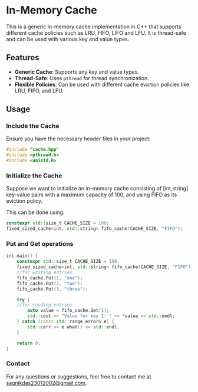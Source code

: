 # In-Memory Cache

This is a generic in-memory cache implementation in C++ that supports different cache policies such as LRU, FIFO, LIFO and LFU. It is thread-safe and can be used with various key and value types.

## Features

- **Generic Cache**: Supports any key and value types.
- **Thread-Safe**: Uses `pthread` for thread synchronization.
- **Flexible Policies**: Can be used with different cache eviction policies like LRU, FIFO, and LFU.


## Usage

### Include the Cache

Ensure you have the necessary header files in your project:

```cpp
#include "cache.hpp"
#include <pthread.h>
#include <unistd.h>
```

### Initialize the Cache

Suppose we want to initialize an in-memory cache consisting of [int,string] key-value pairs with a maximum capacity of 100, and using FIFO as its eviction policy.

This can be done using:
```cpp
constexpr std::size_t CACHE_SIZE = 100;
fixed_sized_cache<int, std::string> fifo_cache(CACHE_SIZE, "FIFO");
```
### Put and Get operations

```cpp
int main() {
    constexpr std::size_t CACHE_SIZE = 100;
    fixed_sized_cache<int, std::string> fifo_cache(CACHE_SIZE, "FIFO");
    //for writing entries
    fifo_cache.Put(1, "one");
    fifo_cache.Put(2, "two");
    fifo_cache.Put(3, "three");

    try {
    //for reading entries
        auto value = fifo_cache.Get(1);
        std::cout << "Value for key 1: " << *value << std::endl;
    } catch (const std::range_error& e) {
        std::cerr << e.what() << std::endl;
    }

    return 0;
}
```
### Contact
For any questions or suggestions, feel free to contact me at sagnikdas23012002@gmail.com.
